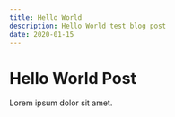 ```yaml
---
title: Hello World
description: Hello World test blog post
date: 2020-01-15
---
```


# Hello World Post

Lorem ipsum dolor sit amet.